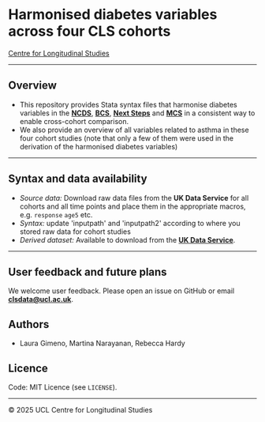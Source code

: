 # Harmonised diabetes variables across four CLS cohorts

[Centre for Longitudinal Studies](https://cls.ucl.ac.uk/)

---

## Overview
- This repository provides Stata syntax files that harmonise diabetes variables in the [**NCDS**](https://cls.ucl.ac.uk/cls-studies/1958-national-child-development-study/),  [**BCS**](https://cls.ucl.ac.uk/cls-studies/1970-british-cohort-study/),  [**Next Steps**](https://cls.ucl.ac.uk/cls-studies/1958-national-child-development-study/) and [**MCS**](https://cls.ucl.ac.uk/cls-studies/millennium-cohort-study/) in a consistent way to enable cross-cohort comparison. 
- We also provide an overview of all variables related to asthma in these four cohort studies (note that only a few of them were used in the derivation of the harmonised diabetes variables)

---

## Syntax and data availability

- *Source data:* Download raw data files from the **UK Data Service** for all cohorts and all time points and place them in the appropriate macros, e.g. `response` `age5` etc.
- *Syntax:* update 'inputpath' and 'inputpath2' according to where you stored raw data for cohort studies
- *Derived dataset:* Available to download from the [**UK Data Service**](https://beta.ukdataservice.ac.uk/datacatalogue/studies/study?id=9416).

---

## User feedback and future plans

We welcome user feedback. Please open an issue on GitHub or email **clsdata@ucl.ac.uk**.

## Authors
- Laura Gimeno, Martina Narayanan, Rebecca Hardy

## Licence  
Code: MIT Licence (see `LICENSE`).

---

© 2025 UCL Centre for Longitudinal Studies
